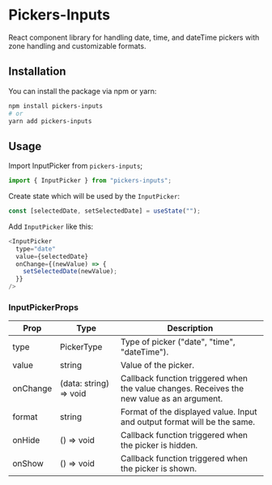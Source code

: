 # Pickers-Inputs

React component library for handling date, time, and dateTime pickers with zone handling and customizable formats.

## Installation

You can install the package via npm or yarn:

```bash
npm install pickers-inputs
# or
yarn add pickers-inputs
```

## Usage

Import InputPicker from `pickers-inputs`;

```javascript
import { InputPicker } from "pickers-inputs";
```

Create state which will be used by the `InputPicker`:

```javascript
const [selectedDate, setSelectedDate] = useState("");
```

Add `InputPicker` like this:

```javascript
<InputPicker
  type="date"
  value={selectedDate}
  onChange={(newValue) => {
    setSelectedDate(newValue);
  }}
/>
```

### InputPickerProps

| Prop      | Type                            | Description                                   |
|-----------|---------------------------------|-----------------------------------------------|
| type      | PickerType                      | Type of picker ("date", "time", "dateTime"). |
| value     | string                          | Value of the picker.                          |
| onChange  | (data: string) => void          | Callback function triggered when the value changes. Receives the new value as an argument. |
| format    | string                          | Format of the displayed value. Input and output format will be the same.                |
| onHide    | () => void                      | Callback function triggered when the picker is hidden. |
| onShow    | () => void                      | Callback function triggered when the picker is shown. |

